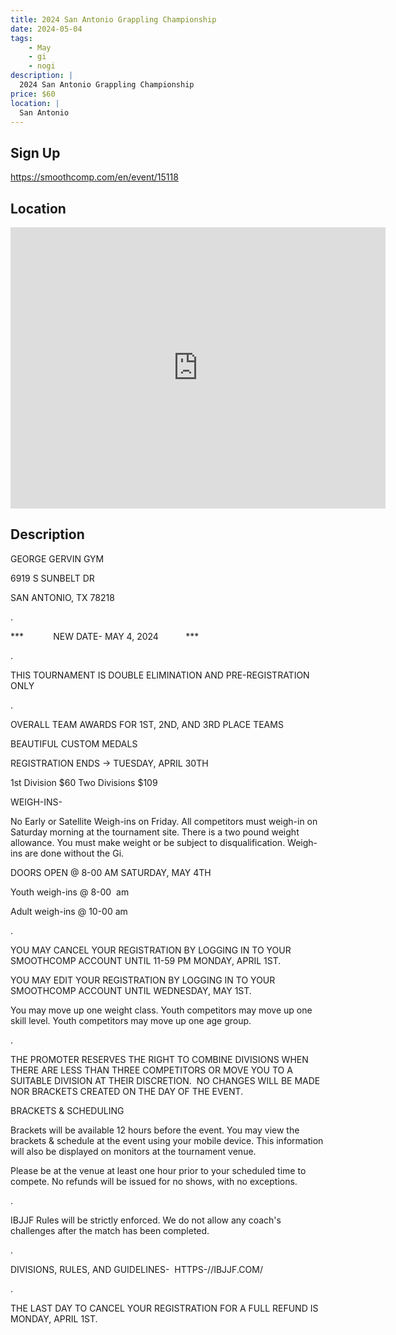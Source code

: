 ```yaml
---
title: 2024 San Antonio Grappling Championship
date: 2024-05-04
tags:
    - May
    - gi 
    - nogi 
description: |
  2024 San Antonio Grappling Championship
price: $60
location: |
  San Antonio
---
```

## Sign Up
https://smoothcomp.com/en/event/15118

## Location
<iframe src="https://www.google.com/maps/embed?pb=!1m18!1m12!1m3!1d12345.6789!2d-98.4291584!3d29.4917674!2m3!1f0!2f0!3f0!3m2!1i1024!2i768!4f13.1!3m3!1m2!1s0x0%3A0x0!2z29.4917674!5e0!3m2!1sen!2sus!4v1234567890" width="600" height="450" style="border:0;" allowfullscreen="" loading="lazy"></iframe>

## Description
GEORGE GERVIN GYM


6919 S SUNBELT DR


SAN ANTONIO, TX 78218


.


***            NEW DATE- MAY 4, 2024           ***


.


THIS TOURNAMENT IS DOUBLE ELIMINATION AND PRE-REGISTRATION ONLY


.


OVERALL TEAM AWARDS FOR 1ST, 2ND, AND 3RD PLACE TEAMS


BEAUTIFUL CUSTOM MEDALS


REGISTRATION ENDS -> TUESDAY, APRIL 30TH


1st Division $60 Two Divisions $109


WEIGH-INS-


No Early or Satellite Weigh-ins on Friday. All competitors must weigh-in on Saturday morning at the tournament site. There is a two pound weight allowance. You must make weight or be subject to disqualification. Weigh-ins are done without the Gi.


DOORS OPEN @ 8-00 AM SATURDAY, MAY 4TH


Youth weigh-ins @ 8-00  am


Adult weigh-ins @ 10-00 am


.


YOU MAY CANCEL YOUR REGISTRATION BY LOGGING IN TO YOUR SMOOTHCOMP ACCOUNT UNTIL 11-59 PM MONDAY, APRIL 1ST.


YOU MAY EDIT YOUR REGISTRATION BY LOGGING IN TO YOUR SMOOTHCOMP ACCOUNT UNTIL WEDNESDAY, MAY 1ST.


You may move up one weight class. Youth competitors may move up one skill level. Youth competitors may move up one age group.


.


THE PROMOTER RESERVES THE RIGHT TO COMBINE DIVISIONS WHEN THERE ARE LESS THAN THREE COMPETITORS OR MOVE YOU TO A SUITABLE DIVISION AT THEIR DISCRETION.  NO CHANGES WILL BE MADE NOR BRACKETS CREATED ON THE DAY OF THE EVENT.


BRACKETS & SCHEDULING


Brackets will be available 12 hours before the event. You may view the brackets & schedule at the event using your mobile device. This information will also be displayed on monitors at the tournament venue.


Please be at the venue at least one hour prior to your scheduled time to compete. No refunds will be issued for no shows, with no exceptions.


.


IBJJF Rules will be strictly enforced. We do not allow any coach's challenges after the match has been completed. 


.


DIVISIONS, RULES, AND GUIDELINES-  HTTPS-//IBJJF.COM/


.


THE LAST DAY TO CANCEL YOUR REGISTRATION FOR A FULL REFUND IS MONDAY, APRIL 1ST.